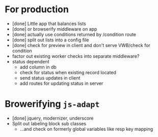 
# For production

* [done] Little app that balances lists
* [done] or browserify middleware on app
* [done] actually use conditions returned by /condition route
* [done] split out lists into a config file
* [done] check for preview in client and don't serve VWB/check for condition
* factor out existing worker checks into separate middleware?
* status dependent
    * add column in db
    * check for status when existing record located
    * send status updates in client
    * add routes for updating status in server

# Browerifying `js-adapt`

* [done] jquery, modernizer, underscore
* Split out labeling block sub classes
    * ...and check on formerly global variables like resp key mapping
